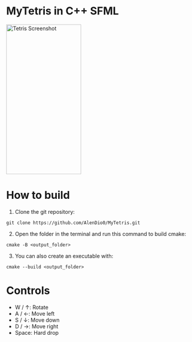 ﻿# MyTetris in C++ SFML
<img width="200" height="400" alt="Tetris Screenshot" src="https://github.com/user-attachments/assets/7c32fc0d-f6d8-4806-a269-d9d688ae3be2" />

# How to build
  1. Clone the git repository:
```
git clone https://github.com/AlenDio0/MyTetris.git
```
  2. Open the folder in the terminal and run this command to build cmake:
```
cmake -B <output_folder>
```
  3. You can also create an executable with:
```
cmake --build <output_folder>
```

# Controls
  - W / ↑: Rotate
  - A / ←: Move left
  - S / ↓: Move down
  - D / →: Move right
  - Space: Hard drop
